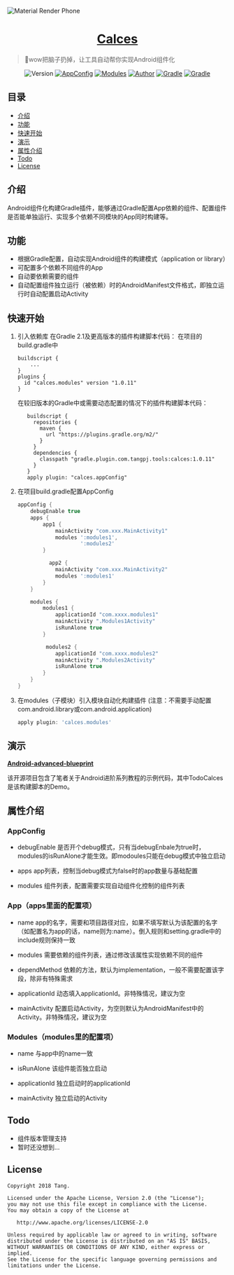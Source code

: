 <p align-"center">

<img src="https://raw.githubusercontent.com/DobbyTang/MarkdownRes/master/github/calces_logo.jpg" alt="Material Render Phone">

</p>

<h1 align="center"><a href="http://tangpj.com/" target="_blank">Calces</a></h1>

> 🍭wow把脑子扔掉，让工具自动帮你实现Android组件化

<p align="center">

<img alt="Version" src="https://img.shields.io/badge/version-1.0.1--SNAPSHOT-brightgreen.svg"/>
<a href="https://plugins.gradle.org/plugin/calces.appconfig"><img alt="AppConfig" src="https://img.shields.io/badge/plugin-appConfig-blue.svg"/></a>
<a href="https://plugins.gradle.org/plugin/calces.modules"><img alt="Modules" src="https://img.shields.io/badge/plugin-modules-yellowgreen.svg"/></a>
<a href="http://tangpj.com"><img alt="Author" src="https://img.shields.io/badge/author-Tangpj-ff69b4.svg"/></a>
<a href="http://groovy-lang.org/"><img alt="Gradle" src="https://img.shields.io/badge/groovy-2.4.12-orange.svg"/></a>
<a href="https://developer.android.com/studio/releases/gradle-plugin"><img alt="Gradle" src="https://img.shields.io/badge/build%3Agradle-3.1.3-green.svg"/></a>
</p>



## 目录

- [介绍](#介绍)
- [功能](#功能)
- [快速开始](#快速开始)
- [演示](#演示)
- [属性介绍](#属性介绍)
- [Todo](#Todo)
- [License](#License)



## 介绍

Android组件化构建Gradle插件，能够通过Gradle配置App依赖的组件、配置组件是否能单独运行、实现多个依赖不同模块的App同时构建等。



## 功能

- 根据Gradle配置，自动实现Android组件的构建模式（application or library）
- 可配置多个依赖不同组件的App
- 自动要依赖需要的组件
- 自动配置组件独立运行（被依赖）时的AndroidManifest文件格式，即独立运行时自动配置启动Activity



## 快速开始

1. 引入依赖库
   在Gradle 2.1及更高版本的插件构建脚本代码：
   在项目的build.gradle中

   ```
   buildscript {
       ...
   }
   plugins {
     id "calces.modules" version "1.0.11"
   }
   ```

   
   在较旧版本的Gradle中或需要动态配置的情况下的插件构建脚本代码：

   ```
      buildscript {
        repositories {
          maven {
            url "https://plugins.gradle.org/m2/"
          }
        }
        dependencies {
          classpath "gradle.plugin.com.tangpj.tools:calces:1.0.11"
        }
      }
      apply plugin: "calces.appConfig"
   ```


   

2. 在项目build.gradle配置AppConfig

   ```groovy
   appConfig {
       debugEnable true
       apps {
           app1 {
               mainActivity "com.xxx.MainActivity1"
               modules ':modules1',
                       ':modules2'
           }
   
             app2 {
               mainActivity "com.xxx.MainActivity2"
               modules ':modules1'
           }
       }
   
       modules {
           modules1 {
               applicationId "com.xxxx.modules1"
               mainActivity ".Modules1Activity"
               isRunAlone true
           }
   
            modules2 {
               applicationId "com.xxxx.modules2"
               mainActivity ".Modules2Activity"
               isRunAlone true
           }
       }
   } 
   
   
   ```

   

3. 在modules（子模块）引入模块自动化构建插件 (注意：不需要手动配置com.android.library或com.android.application)

   ```groovy
   apply plugin: 'calces.modules'
   ```



## 演示

[**Android-advanced-blueprint**](https://github.com/Tangpj/Android-advanced-blueprint) 


该开源项目包含了笔者关于Android进阶系列教程的示例代码，其中TodoCalces是该构建脚本的Demo。



## 属性介绍

### AppConfig

- debugEnable
  是否开个debug模式，只有当debugEnbale为true时，modules的isRunAlone才能生效。即modoules只能在debug模式中独立启动
  
- apps
  app列表，控制当debug模式为false时的app数量与基础配置
  
- modules
  组件列表，配置需要实现自动组件化控制的组件列表
  

### App（apps里面的配置项）

- name
  app的名字，需要和项目路径对应，如果不填写默认为该配置的名字（如配置名为app的话，name则为:name）。倒入规则和setting.gradle中的include规则保持一致
  
- modules
  需要依赖的组件列表，通过修改该属性实现依赖不同的组件
  
- dependMethod
  依赖的方法，默认为implementation，一般不需要配置该字段，除非有特殊需求
  
- applicationId
  动态填入applicationId。非特殊情况，建议为空
  
- mainActivity
  配置启动Activity，为空则默认为AndroidManifest中的Activity。非特殊情况，建议为空
  

### Modules（modules里的配置项）

- name
  与app中的name一致

- isRunAlone
  该组件能否独立启动

- applicationId
  独立启动时的applicationId

  

- mainActivity
  独立启动的Activity
  

## Todo

- 组件版本管理支持
- 暂时还没想到...
  

## License

```
Copyright 2018 Tang.

Licensed under the Apache License, Version 2.0 (the "License");
you may not use this file except in compliance with the License.
You may obtain a copy of the License at

   http://www.apache.org/licenses/LICENSE-2.0

Unless required by applicable law or agreed to in writing, software
distributed under the License is distributed on an "AS IS" BASIS,
WITHOUT WARRANTIES OR CONDITIONS OF ANY KIND, either express or implied.
See the License for the specific language governing permissions and
limitations under the License.
```



